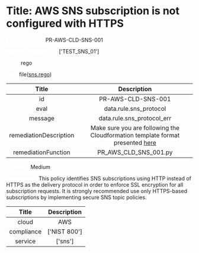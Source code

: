 



# Title: AWS SNS subscription is not configured with HTTPS


***<font color="white">Master Test Id:</font>*** PR-AWS-CLD-SNS-001

***<font color="white">Master Snapshot Id:</font>*** ['TEST_SNS_01']

***<font color="white">type:</font>*** rego

***<font color="white">rule:</font>*** file([sns.rego])  
  
  
  
  

|Title|Description|
| :---: | :---: |
|id|PR-AWS-CLD-SNS-001|
|eval|data.rule.sns_protocol|
|message|data.rule.sns_protocol_err|
|remediationDescription|Make sure you are following the Cloudformation template format presented <a href='https://docs.aws.amazon.com/AWSCloudFormation/latest/UserGuide/aws-resource-sns-subscription.html' target='_blank'>here</a>|
|remediationFunction|PR_AWS_CLD_SNS_001.py|


***<font color="white">Severity:</font>*** Medium

***<font color="white">Description:</font>*** This policy identifies SNS subscriptions using HTTP instead of HTTPS as the delivery protocol in order to enforce SSL encryption for all subscription requests. It is strongly recommended use only HTTPS-based subscriptions by implementing secure SNS topic policies.  
  
  

|Title|Description|
| :---: | :---: |
|cloud|AWS|
|compliance|['NIST 800']|
|service|['sns']|



[sns.rego]: https://github.com/prancer-io/prancer-compliance-test/tree/master/aws/cloud/sns.rego
